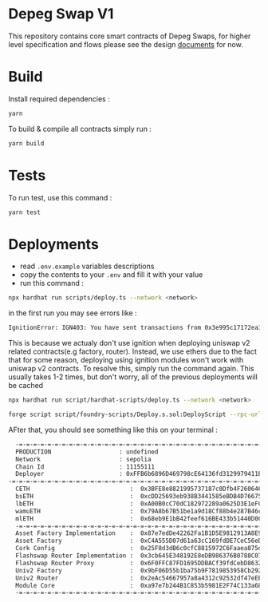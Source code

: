 # Depeg Swap V1

This repository contains core smart contracts of Depeg Swaps, for higher level specification and flows please see the design [documents](https://corkfi.notion.site/Smart-Contract-Flow-fc170aec36bc43579a7d0429c49e08ab) for now.

# Build
Install required dependencies :
```bash
yarn
```

To build & compile all contracts simply run :

```bash
yarn build
```

# Tests

To run test, use this command :

```bash
yarn test
```

# Deployments

- read `.env.example` variables descriptions
- copy the contents to your `.env` and fill it with your value
- run this command :

```bash
npx hardhat run scripts/deploy.ts --network <network>
```

in the first run you may see errors like :

```bash
IgnitionError: IGN403: You have sent transactions from 0x3e995c17172ea3e23505adfe5630df395a738e51 and they interfere with Hardhat Ignition. Please wait until they get 5 confirmations before running Hardhat Ignition again.
```

This is because we actualy don't use ignition when deploying uniswap v2 related contracts(e.g factory, router). Instead, we use ethers due to the fact that for some reason, deploying using ignition modules won't work with uniswap v2 contracts. To resolve this, simply run the command again. This usually takes 1-2 times, but don't worry, all of the previous deployments will be cached

```bash
npx hardhat run script/hardhat-scripts/deploy.ts --network <network>

forge script script/foundry-scripts/Deploy.s.sol:DeployScript --rpc-url https://1rpc.io/sepolia --broadcast -vvv --with-gas-price 25000000000
```

AFter that, you should see something like this on your terminal :

```bash
  -=-=-=-=-=-=-=-=-=-=-=-=-=-=-=-=-=-=-=-=-=-=-=-=-=-=-=-=-=-=-=-=-=-=-=-=-=-=-=-
  PRODUCTION                   : undefined
  Network                      : sepolia
  Chain Id                     : 11155111
  Deployer                     : 0xFFB6b6896D469798cE64136fd3129979411B5514
-=-=-=-=-=-=-=-=-=-=-=-=-=-=-=-=-=-=-=-=-=-=-=-=-=-=-=-=-=-=-=-=-=-=-=-=-=-=-=-
  CETH                            :  0x3BFE8e8821995737187c0Dfb4F26064679EB7C7F
  bsETH                           :  0xcDD25693eb938B3441585eBDB4D766751fd3cdAD
  lbETH                           :  0xA00B0cC70dC182972289a0625D3E1eFCE6Aac624
  wamuETH                         :  0x79A8b67B51be1a9d18Cf88b4e287B46c73316d89
  mlETH                           :  0x68eb9E1bB42feef616BE433b51440D007D86738e
  -=-=-=-=-=-=-=-=-=-=-=-=-=-=-=-=-=-=-=-=-=-=-=-=-=-=-=-=-=-=-=-=-=-=-=-=-=-=-=-
  Asset Factory Implementation    :  0x87e7edDe42262Fa1B1D5E9812913A8E949905778
  Asset Factory                   :  0xC4A555D07d61a63cC169fdDE7CeC56eDb534d966
  Cork Config                     :  0x25F8d3dB6c0cfC8815972C6Faaea875d48d1b401
  Flashswap Router Implementation :  0x3cb645E348192E8eDB986376B0788C07D66Db625
  Flashswap Router Proxy          :  0x6F0FFC87FD1695DDBACf39fdCebD8632cc0B1043
  Univ2 Factory                   :  0x9bF06D55b1ba75b9F7819853958Cb292d700c18F
  Univ2 Router                    :  0x2eAc54667957a8a4312c92532df47eEBAE7bc36e
  Module Core                     :  0xa97e7b244B1C853b5981E2F74C133a68d9941F03
  -=-=-=-=-=-=-=-=-=-=-=-=-=-=-=-=-=-=-=-=-=-=-=-=-=-=-=-=-=-=-=-=-=-=-=-=-=-=-=-
```
